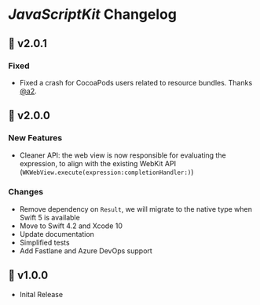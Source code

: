 # _JavaScriptKit_ Changelog

## 🔖 v2.0.1

### Fixed

- Fixed a crash for CocoaPods users related to resource bundles. Thanks [@a2](https://github.com/a2).

## 🔖 v2.0.0

### New Features

- Cleaner API: the web view is now responsible for evaluating the expression, to align with the existing WebKit API (`WKWebView.execute(expression:completionHandler:)`)

### Changes

- Remove dependency on `Result`, we will migrate to the native type when Swift 5 is available
- Move to Swift 4.2 and Xcode 10
- Update documentation
- Simplified tests
- Add Fastlane and Azure DevOps support

## 🔖 v1.0.0

- Inital Release
